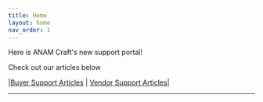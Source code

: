 ```yaml
---
title: Home
layout: home
nav_order: 1
---
```


Here is ANAM Craft's new support portal!

Check out our articles below

|[Buyer Support Articles] | [Vendor Support Articles]|

----

[^1]: [It can take up to 10 minutes for changes to your site to publish after you push the changes to GitHub](https://docs.github.com/en/pages/setting-up-a-github-pages-site-with-jekyll/creating-a-github-pages-site-with-jekyll#creating-your-site).

[Vendor Support Articles]: /vendors
[Buyer Support Articles]: /buyers
